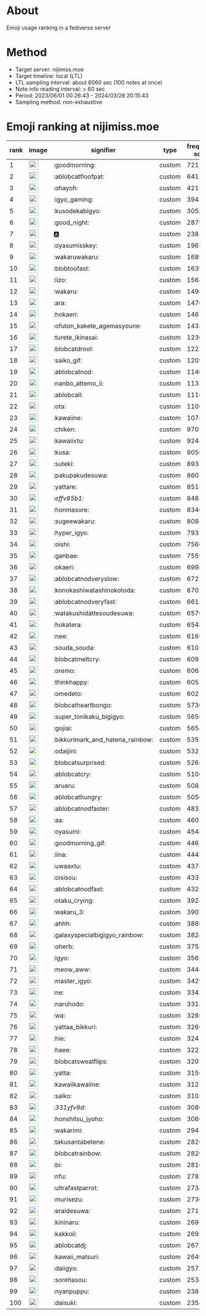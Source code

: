 # About
Emoji usage ranking in a fediverse server

# Method
- Target server: nijimiss.moe
- Target timeline: local (LTL)
- LTL sampling interval: about 6060 sec (100 notes at once)
- Note info reading interval: > 60 sec
- Period: 2023/06/01 00:26:43 - 2024/03/28 20:15:43 
- Sampling method: non-exhaustive

# Emoji ranking at nijimiss.moe

|rank|image|signifier|type|frequency score|
|----|----|----|----|----|
|1|<img height="24" src="https://nijimiss.moe/emoji/goodmorning.webp">|:goodmorning:|custom|72131|
|2|<img height="24" src="https://nijimiss.moe/emoji/ablobcatfloofpat.webp">|:ablobcatfloofpat:|custom|64150|
|3|<img height="24" src="https://nijimiss.moe/emoji/ohayoh.webp">|:ohayoh:|custom|42154|
|4|<img height="24" src="https://nijimiss.moe/emoji/igyo_gaming.webp">|:igyo_gaming:|custom|39438|
|5|<img height="24" src="https://nijimiss.moe/emoji/kusodekabigyo.webp">|:kusodekabigyo:|custom|30525|
|6|<img height="24" src="https://nijimiss.moe/emoji/good_night.webp">|:good_night:|custom|28791|
|7|<img height="24" src="https://nijimiss.moe/emoji/a.webp">|:a:|custom|23812|
|8|<img height="24" src="https://nijimiss.moe/emoji/oyasumisskey.webp">|:oyasumisskey:|custom|19638|
|9|<img height="24" src="https://nijimiss.moe/emoji/wakaruwakaru.webp">|:wakaruwakaru:|custom|16890|
|10|<img height="24" src="https://nijimiss.moe/emoji/blobtoofast.webp">|:blobtoofast:|custom|16398|
|11|<img height="24" src="https://nijimiss.moe/emoji/iizo.webp">|:iizo:|custom|15685|
|12|<img height="24" src="https://nijimiss.moe/emoji/wakaru.webp">|:wakaru:|custom|14985|
|13|<img height="24" src="https://nijimiss.moe/emoji/ara.webp">|:ara:|custom|14707|
|14|<img height="24" src="https://nijimiss.moe/emoji/hokaeri.webp">|:hokaeri:|custom|14674|
|15|<img height="24" src="https://nijimiss.moe/emoji/ofuton_kakete_agemasyoune.webp">|:ofuton_kakete_agemasyoune:|custom|14387|
|16|<img height="24" src="https://nijimiss.moe/emoji/turete_ikinasai.webp">|:turete_ikinasai:|custom|12308|
|17|<img height="24" src="https://nijimiss.moe/emoji/blobcatdrool.webp">|:blobcatdrool:|custom|12230|
|18|<img height="24" src="https://nijimiss.moe/emoji/saiko_gif.webp">|:saiko_gif:|custom|12098|
|19|<img height="24" src="https://nijimiss.moe/emoji/ablobcatnod.webp">|:ablobcatnod:|custom|11402|
|20|<img height="24" src="https://nijimiss.moe/emoji/nanbo_attemo_ii.webp">|:nanbo_attemo_ii:|custom|11331|
|21|<img height="24" src="https://nijimiss.moe/emoji/ablobcall.webp">|:ablobcall:|custom|11165|
|22|<img height="24" src="https://nijimiss.moe/emoji/ota.webp">|:ota:|custom|11001|
|23|<img height="24" src="https://nijimiss.moe/emoji/kawaiine.webp">|:kawaiine:|custom|10782|
|24|<img height="24" src="https://nijimiss.moe/emoji/chiken.webp">|:chiken:|custom|9701|
|25|<img height="24" src="https://nijimiss.moe/emoji/kawaiixtu.webp">|:kawaiixtu:|custom|9244|
|26|<img height="24" src="https://nijimiss.moe/emoji/kusa.webp">|:kusa:|custom|9056|
|27|<img height="24" src="https://nijimiss.moe/emoji/suteki.webp">|:suteki:|custom|8932|
|28|<img height="24" src="https://nijimiss.moe/emoji/pakupakudesuwa.webp">|:pakupakudesuwa:|custom|8602|
|29|<img height="24" src="https://nijimiss.moe/emoji/yattare.webp">|:yattare:|custom|8518|
|30|<img height="24" src="https://nijimiss.moe/emoji/_effv85b1_.webp">|:_effv85b1_:|custom|8483|
|31|<img height="24" src="https://nijimiss.moe/emoji/honmasore.webp">|:honmasore:|custom|8346|
|32|<img height="24" src="https://nijimiss.moe/emoji/sugeewakaru.webp">|:sugeewakaru:|custom|8088|
|33|<img height="24" src="https://nijimiss.moe/emoji/hyper_igyo.webp">|:hyper_igyo:|custom|7932|
|34|<img height="24" src="https://nijimiss.moe/emoji/oishi.webp">|:oishi:|custom|7566|
|35|<img height="24" src="https://nijimiss.moe/emoji/ganbae.webp">|:ganbae:|custom|7559|
|36|<img height="24" src="https://nijimiss.moe/emoji/okaeri.webp">|:okaeri:|custom|6998|
|37|<img height="24" src="https://nijimiss.moe/emoji/ablobcatnodveryslow.webp">|:ablobcatnodveryslow:|custom|6727|
|38|<img height="24" src="https://nijimiss.moe/emoji/konokashiwatashinokotoda.webp">|:konokashiwatashinokotoda:|custom|6701|
|39|<img height="24" src="https://nijimiss.moe/emoji/ablobcatnodveryfast.webp">|:ablobcatnodveryfast:|custom|6612|
|40|<img height="24" src="https://nijimiss.moe/emoji/watakushidattesoudesuwa.webp">|:watakushidattesoudesuwa:|custom|6570|
|41|<img height="24" src="https://nijimiss.moe/emoji/hokatera.webp">|:hokatera:|custom|6548|
|42|<img height="24" src="https://nijimiss.moe/emoji/nee.webp">|:nee:|custom|6169|
|43|<img height="24" src="https://nijimiss.moe/emoji/souda_souda.webp">|:souda_souda:|custom|6105|
|44|<img height="24" src="https://nijimiss.moe/emoji/blobcatmeltcry.webp">|:blobcatmeltcry:|custom|6092|
|45|<img height="24" src="https://nijimiss.moe/emoji/oremo.webp">|:oremo:|custom|6065|
|46|<img height="24" src="https://nijimiss.moe/emoji/thinkhappy.webp">|:thinkhappy:|custom|6051|
|47|<img height="24" src="https://nijimiss.moe/emoji/omedeto.webp">|:omedeto:|custom|6021|
|48|<img height="24" src="https://nijimiss.moe/emoji/blobcatheartbongo.webp">|:blobcatheartbongo:|custom|5730|
|49|<img height="24" src="https://nijimiss.moe/emoji/super_tonikaku_bigigyo.webp">|:super_tonikaku_bigigyo:|custom|5656|
|50|<img height="24" src="https://nijimiss.moe/emoji/gojiai.webp">|:gojiai:|custom|5654|
|51|<img height="24" src="https://nijimiss.moe/emoji/bikkurimark_and_hatena_rainbow.webp">|:bikkurimark_and_hatena_rainbow:|custom|5355|
|52|<img height="24" src="https://nijimiss.moe/emoji/odaijini.webp">|:odaijini:|custom|5322|
|53|<img height="24" src="https://nijimiss.moe/emoji/blobcatsurprised.webp">|:blobcatsurprised:|custom|5268|
|54|<img height="24" src="https://nijimiss.moe/emoji/ablobcatcry.webp">|:ablobcatcry:|custom|5100|
|55|<img height="24" src="https://nijimiss.moe/emoji/aruaru.webp">|:aruaru:|custom|5083|
|56|<img height="24" src="https://nijimiss.moe/emoji/ablobcathungry.webp">|:ablobcathungry:|custom|5056|
|57|<img height="24" src="https://nijimiss.moe/emoji/ablobcatnodfaster.webp">|:ablobcatnodfaster:|custom|4833|
|58|<img height="24" src="https://nijimiss.moe/emoji/aa.webp">|:aa:|custom|4601|
|59|<img height="24" src="https://nijimiss.moe/emoji/oyasumi.webp">|:oyasumi:|custom|4544|
|60|<img height="24" src="https://nijimiss.moe/emoji/goodmorning_gif.webp">|:goodmorning_gif:|custom|4461|
|61|<img height="24" src="https://nijimiss.moe/emoji/iina.webp">|:iina:|custom|4443|
|62|<img height="24" src="https://nijimiss.moe/emoji/uwaaxtu.webp">|:uwaaxtu:|custom|4374|
|63|<img height="24" src="https://nijimiss.moe/emoji/oisisou.webp">|:oisisou:|custom|4335|
|64|<img height="24" src="https://nijimiss.moe/emoji/ablobcatnodfast.webp">|:ablobcatnodfast:|custom|4325|
|65|<img height="24" src="https://nijimiss.moe/emoji/otaku_crying.webp">|:otaku_crying:|custom|3924|
|66|<img height="24" src="https://nijimiss.moe/emoji/wakaru_3.webp">|:wakaru_3:|custom|3907|
|67|<img height="24" src="https://nijimiss.moe/emoji/ahhh.webp">|:ahhh:|custom|3880|
|68|<img height="24" src="https://nijimiss.moe/emoji/galaxyspecialbigigyo_rainbow.webp">|:galaxyspecialbigigyo_rainbow:|custom|3824|
|69|<img height="24" src="https://nijimiss.moe/emoji/oherb.webp">|:oherb:|custom|3753|
|70|<img height="24" src="https://nijimiss.moe/emoji/igyo.webp">|:igyo:|custom|3562|
|71|<img height="24" src="https://nijimiss.moe/emoji/meow_aww.webp">|:meow_aww:|custom|3444|
|72|<img height="24" src="https://nijimiss.moe/emoji/master_igyo.webp">|:master_igyo:|custom|3429|
|73|<img height="24" src="https://nijimiss.moe/emoji/ne.webp">|:ne:|custom|3343|
|74|<img height="24" src="https://nijimiss.moe/emoji/naruhodo.webp">|:naruhodo:|custom|3314|
|75|<img height="24" src="https://nijimiss.moe/emoji/wa.webp">|:wa:|custom|3289|
|76|<img height="24" src="https://nijimiss.moe/emoji/yattaa_bikkuri.webp">|:yattaa_bikkuri:|custom|3260|
|77|<img height="24" src="https://nijimiss.moe/emoji/hie.webp">|:hie:|custom|3247|
|78|<img height="24" src="https://nijimiss.moe/emoji/haee.webp">|:haee:|custom|3221|
|79|<img height="24" src="https://nijimiss.moe/emoji/blobcatsweatflips.webp">|:blobcatsweatflips:|custom|3205|
|80|<img height="24" src="https://nijimiss.moe/emoji/yatta.webp">|:yatta:|custom|3156|
|81|<img height="24" src="https://nijimiss.moe/emoji/kawaiikawaiine.webp">|:kawaiikawaiine:|custom|3123|
|82|<img height="24" src="https://nijimiss.moe/emoji/saiko.webp">|:saiko:|custom|3105|
|83|<img height="24" src="https://nijimiss.moe/emoji/_331yfv9d_.webp">|:_331yfv9d_:|custom|3080|
|84|<img height="24" src="https://nijimiss.moe/emoji/honshitsu_jyoho.webp">|:honshitsu_jyoho:|custom|3066|
|85|<img height="24" src="https://nijimiss.moe/emoji/wakarimi.webp">|:wakarimi:|custom|2943|
|86|<img height="24" src="https://nijimiss.moe/emoji/takusantabetene.webp">|:takusantabetene:|custom|2826|
|87|<img height="24" src="https://nijimiss.moe/emoji/blobcatrainbow.webp">|:blobcatrainbow:|custom|2820|
|88|<img height="24" src="https://nijimiss.moe/emoji/bi.webp">|:bi:|custom|2816|
|89|<img height="24" src="https://nijimiss.moe/emoji/nfu.webp">|:nfu:|custom|2782|
|90|<img height="24" src="https://nijimiss.moe/emoji/ultrafastparrot.webp">|:ultrafastparrot:|custom|2738|
|91|<img height="24" src="https://nijimiss.moe/emoji/murisezu.webp">|:murisezu:|custom|2730|
|92|<img height="24" src="https://nijimiss.moe/emoji/eraidesuwa.webp">|:eraidesuwa:|custom|2712|
|93|<img height="24" src="https://nijimiss.moe/emoji/kininaru.webp">|:kininaru:|custom|2697|
|94|<img height="24" src="https://nijimiss.moe/emoji/kakkoii.webp">|:kakkoii:|custom|2693|
|95|<img height="24" src="https://nijimiss.moe/emoji/ablobcatdj.webp">|:ablobcatdj:|custom|2671|
|96|<img height="24" src="https://nijimiss.moe/emoji/kawaii_matsuri.webp">|:kawaii_matsuri:|custom|2649|
|97|<img height="24" src="https://nijimiss.moe/emoji/daiigyo.webp">|:daiigyo:|custom|2572|
|98|<img height="24" src="https://nijimiss.moe/emoji/sorehasou.webp">|:sorehasou:|custom|2538|
|99|<img height="24" src="https://nijimiss.moe/emoji/nyanpuppu.webp">|:nyanpuppu:|custom|2381|
|100|<img height="24" src="https://nijimiss.moe/emoji/daisuki.webp">|:daisuki:|custom|2358|
